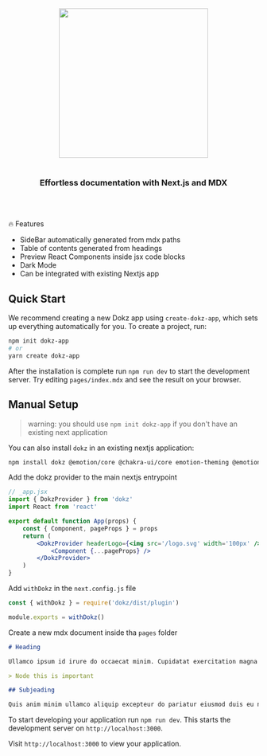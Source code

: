 <div align='center'>
    <br/>
    <br/>
    <img src='https://dokz.site/logo_full.svg' width='300px'>
    <br/>
    <br/>
    <h3>Effortless documentation with Next.js and MDX
    </h3>
    <br/>
    <br/>
</div>

🔥 Features

-   SideBar automatically generated from mdx paths
-   Table of contents generated from headings
-   Preview React Components inside jsx code blocks
-   Dark Mode
-   Can be integrated with existing Nextjs app

## Quick Start

We recommend creating a new Dokz app using `create-dokz-app`, which sets up everything automatically for you. To create a project, run:

```bash
npm init dokz-app
# or
yarn create dokz-app
```

After the installation is complete run `npm run dev` to start the development server. Try editing `pages/index.mdx` and see the result on your browser.

## Manual Setup

> warning: you should use `npm init dokz-app` if you don't have an existing next application

You can also install `dokz` in an existing nextjs application:

```bash
npm install dokz @emotion/core @chakra-ui/core emotion-theming @emotion/styled
```

Add the dokz provider to the main nextjs entrypoint

```jsx
// _app.jsx
import { DokzProvider } from 'dokz'
import React from 'react'

export default function App(props) {
    const { Component, pageProps } = props
    return (
        <DokzProvider headerLogo={<img src='/logo.svg' width='100px' />}>
            <Component {...pageProps} />
        </DokzProvider>
    )
}
```

Add `withDokz` in the `next.config.js` file

```js
const { withDokz } = require('dokz/dist/plugin')

module.exports = withDokz()
```

Create a new mdx document inside tha `pages` folder

```md
# Heading

Ullamco ipsum id irure do occaecat minim. Cupidatat exercitation magna sit sunt aliqua voluptate excepteur amet dolor ea do. Consectetur veniam deserunt ullamco irure ullamco. Voluptate magna tempor elit voluptate velit enim dolor nulla sit fugiat exercitation. Anim deserunt Lorem aliquip cillum duis deserunt consequat sit culpa commodo.

> Node this is important

## Subjeading

Quis anim minim ullamco aliquip excepteur do pariatur eiusmod duis eu non. Duis deserunt Lorem nulla non duis voluptate dolore et. Do veniam mollit in do ad id enim anim dolore sint labore quis consequat.
```

To start developing your application run `npm run dev`. This starts the development server on `http://localhost:3000`.

Visit `http://localhost:3000` to view your application.
